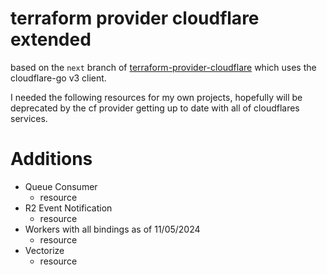 # terraform provider cloudflare extended

based on the `next` branch of [terraform-provider-cloudflare](https://github.com/cloudflare/terraform-provider-cloudflare/tree/next)
which uses the cloudflare-go v3 client.

I needed the following resources for my own projects, hopefully will be deprecated
by the cf provider getting up to date with all of cloudflares services.

# Additions

- Queue Consumer
  - resource
- R2 Event Notification
  - resource
- Workers with all bindings as of 11/05/2024
  - resource
- Vectorize
  - resource

